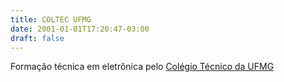 ```yaml
---
title: COLTEC UFMG
date: 2001-01-01T17:20:47-03:00
draft: false
---
```


Formação técnica em eletrônica pelo [Colégio Técnico da UFMG](http://www.coltec.ufmg.br/coltec-ufmg/)